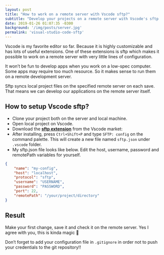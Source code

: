 ```yaml
---
layout: post
title: "How to work on a remote server with Vscode sftp?"
subtitle: "Develop your projects on a remote server with Vscode's sftp extension."
date: 2019-01-26 01:07:35 -0300
background: '/img/posts/server.jpg'
permalink: 'visual-studio-code-sftp'
---
```


Vscode is my favorite editor so far. Because it is highly customizable and has lots of useful extensions. One of these extensions is sftp which makes it possible to work on a remote server with very little lines of configuration.

It won’t be fun to develop apps when you work on a low-spec computer. Some apps may require too much resource. So it makes sense to run them on a remote development server.

Sftp syncs local project files on the specified remote server on each save. That means we can develop our applications on the remote server itself.

## How to setup Vscode sftp?

- Clone your project both on the server and local machine.
- Open local project on Vscode.
- Download the [**sftp extension**](https://marketplace.visualstudio.com/items?itemName=liximomo.sftp) from the Vscode market: 
- After installing, press `Ctrl+Shift+P` and type `SFTP: config` on the command palette. This will create a new file named `sftp.json` under `.vscode` folder.
- My sftp.json file looks like below. Edit the host, username, password and remotePath variables for yourself.

```json
{
    "name": "my-config",
    "host": "localhost",
    "protocol": "sftp",
    "username": "USERNAME",
    "password": "PASSWORD",
    "port": 22,
    "remotePath": "/your/project/directory"
}
```

## Result

Make your first change, save it and check it on the remote server. Yes I agree with you, this is kinda magic 🙂

Don’t forget to add your configuration file in `.gitignore` in order not to push your credentials to the git repository!!